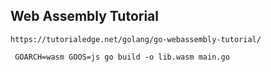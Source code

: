 ## Web Assembly Tutorial

```
https://tutorialedge.net/golang/go-webassembly-tutorial/
```

```
 GOARCH=wasm GOOS=js go build -o lib.wasm main.go
```